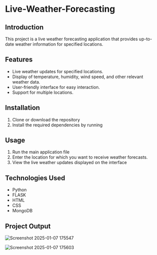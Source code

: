 # Live-Weather-Forecasting

## Introduction
This project is a live weather forecasting application that provides up-to-date weather information for specified locations.

## Features
- Live weather updates for specified locations.
- Display of temperature, humidity, wind speed, and other relevant weather data.
- User-friendly interface for easy interaction.
- Support for multiple locations.

## Installation
1. Clone or download the repository
2. Install the required dependencies by running

## Usage
1. Run the main application file
2. Enter the location for which you want to receive weather forecasts.
3. View the live weather updates displayed on the interface

## Technologies Used
- Python
- FLASK
- HTML
- CSS
- MongoDB

## Project Output




![Screenshot 2025-01-07 175547](https://github.com/user-attachments/assets/cbd6f2eb-c0d1-44b7-ac03-1fe4d93c2390)








![Screenshot 2025-01-07 175603](https://github.com/user-attachments/assets/b8826667-0ce3-4d9e-af09-8c4e35e81814)
